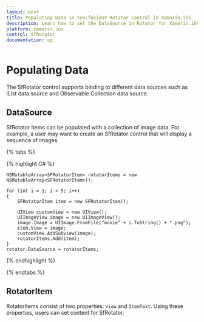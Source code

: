 ```yaml
---
layout: post
title: Populating Data in Syncfusion® Rotator Control in Xamarin.iOS
description: Learn how to set the DataSource in Rotator for Xamarin.iOS
platform: xamarin.ios
control: SfRotator
documentation: ug
---
```


# Populating Data

The SfRotator control supports binding to different data sources such as IList data source and Observable Collection data source.

## DataSource

SfRotator items can be populated with a collection of image data. For example, a user may want to create an SfRotator control that will display a sequence of images.

{% tabs %}

{% highlight C# %}

	NSMutableArray<SFRotatorItem> rotatorItems = new NSMutableArray<SFRotatorItem>();

    for (int i = 1; i < 5; i++)
    {
        SFRotatorItem item = new SFRotatorItem();

        UIView customView = new UIView();
        UIImageView image = new UIImageView();
        image.Image = UIImage.FromFile("movie" + i.ToString() + ".png");
        item.View = image;
        customView.AddSubview(image);
        rotatorItems.Add(item);
    }
    rotator.DataSource = rotatorItems;
	
{% endhighlight %}

{% endtabs %}

## RotatorItem

RotatorItems consist of two properties: `View` and `ItemText`. Using these properties, users can set content for SfRotator.

